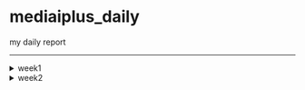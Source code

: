 # mediaiplus_daily
my daily report

******

<details>
<summary>week1</summary>

> <details>
> 
> <summary>20230302</summary>
> 
> ```
> 
> vscode
> DBeaver
> WinSCP
> MongoCompass
> 
> jh.park@mediaiplus.com 
> 123ssk12!
> 
> 메일확인 outlook
> 
> confluence
> 
> 임상시험공부 - 글로벌 임상시험 성공하기
> 
> 인턴십OT 내용정리
> 
> 컴공핵심과목 : 내가 잘하는거->대답잘할수있는거
> 자기소개 : 내가 얼마나 개발을 잘하는지, 얼마나빠르게 성장할수있는지 
> 면접관의 의도?? 편한마음으로 임하자..?
> 
> pw : 0130
> 
> task1 : EudraCT -> CTIS 
> task2 : CRIS result 수집하기
> 
> ```
> 
> </details>
> 
> <details>
> <summary>20230303</summary>
> 
> ```
> 
> 질문할거 -> 구글링 먼저하자
> 1. yml 
> 2. 파서에서 start_date yesterday 주석 이상한것같음
> 3. start_date, saving_start_date difference -> 왜 굳이 따로 두는가 ??
> 
> 
> 폴더 강제삭제 : rm -rf (folder)
> 
> 코드해석하기
> l19 : 파서
> l20 : common에서 logger가져오기 -> common_util로 가보면
> l80 : scraper 정의
> 
> 코드실행하기
> 
> 커맨드 : python scraper_manager.py
> 
> 디폴트값 nih 
> Scraper클래스로 nih 인스턴스 만듬
> _get_model 메소드 실행 -> _handling_date메소드 실행 -> NIHct 모델 리턴함 (클래스로 선언된 모델 임포트해서 갖고옴)
> 
> Namespace(start_date='lastupdatedate', end_date='today', save='no', insert='no', date_parameter=0, cris_start=0, cris_end=None, cris_lang='K', model='nih', email='no')
> 
> cris, mfds -> yaml에서 함
> 
> 핸들링데이터 메소드의 역할 
> 2023-03-01 today 를 아래처럼 변환해줌
> 03/01/2023 03/03/2023
> 
> dao가 뭘까?
> dao
> 
> run 메소드를 이해해보자
> 1. 비교
> 2. 크롤링해옴
> 3. 디비에 트리로 바꿔서 집어넣음
> 
> 
> parser?? : 커맨드라인 인수 파싱하기
> 
> 로컬 디비 만들기 : mysql부터 다시 깔자
> 
> get방식으로 api가져오기 -> 스키마 컴페어 부분부터 다시보기
> 
> ```
> 
> </details>
  
</details>

<!-- week2 -->

<details>
<summary>week2</summary>

<details>
<summary>20230306</summary>

```
import ipdb; ipdb.set_trace() 앞으로 디버깅은 이거로 하자
로컬에 DB설치하는법을 따로 배워야함...     
tqdm 이라는 신기한 라이브러리를 배웠음
  
api를 통해 정보를 받아올수있다.
Headers : fakeheaders -> 크롤링시 우회용

nih 접속하여 회사DB와 비교해보았음. 가장최신화된 자료가 NCT05754515 였는데,
회사DB에 contacts 정보가 정확히 입력되어있었음. 
exact_tree 코드  556~690 
  
https://www.clinicaltrials.gov/ct2/home
  
```
<img
     src="https://user-images.githubusercontent.com/126745832/223040633-c0b674cc-ac1f-47f8-ab99-f5087f376cc2.png"
     width=300
     height=100
/>
<img
     src="https://user-images.githubusercontent.com/126745832/223040690-9e20b7f5-e17a-4cf8-a415-63d850956a90.png"
     width=300
     height=100
/>
  
```
위와 같이 
/home/jh_park/test/_test/models/nihct/utils/info.py 코드에 적혀진대로 4개가 DB에도 저장된것.
```
<img
     src="https://user-images.githubusercontent.com/126745832/223041521-9cb969b8-3bbf-43ce-9add-3deb3032159f.png"
     width=300
     height=300
/>

```
각각은 위와 같이 정의됨.
DB에서 column의 이름임. > RDB cloumn scheme

compare scheme > crawl data > make tree > insert to DB
  
__repr__ : Node만들때(make tree) 사용했음.
```
  
</details>

<details>
<summary>20230307</summary>

```
__str__, __repr__ 차이점 보기
  
>>> import datetime
>>> a = datetime.datetime(2017, 9, 27)
>>> str(a)
'2017-09-27 00:00:00'
>>> repr(a)
'datetime.datetime(2017, 9, 27, 0, 0)'

  
  
크롤링과정 

NStudiesFound : 업데이트해줘야하는 데이터
trial/100 만큼 iteration -> full_study_list 채움
make tree를 이용하여 트리구조로 field_list를 만듬
23개의 element를 갖고있음 
field_list[0] 는 이중리스트형태로 각각의 요소가 그에 해당되는 모듈의 정보를 갖고있음.
예시 : [ ['NCT05756881', Node (Level 0) : [struct] IdentificationModule / None // num of child of this node : 5],
         ['NCT05756868', Node (Level 0) : [struct] IdentificationModule / None // num of child of this node : 5],
         ['NCT05756855', Node (Level 0) : [struct] IdentificationModule / None // num of child of this node : 6] ... ]
  
이를 바탕으로 rows를 만들면

[ ['NCT00001971', 'Evaluation of Patients With Liver Disease', 'Evaluation of Patients With Liver Disease', 'National Institutes of Health Clinical Center (CC)', '910214', 'NIH', None, None, None, None, '2023-03-07 10:18:13', '2023-03-07 10:18:13'], 
  ['NCT00001481', 'The Role of Hormones in Postpartum Mood Disorders', 'An Endocrine Model for Postpartum Mood Disorders', 'National Institutes of Health Clinical Center (CC)', '950097', 'NIH', None, None, None, None, '2023-03-07 10:18:13', '2023-03-07 10:18:13'], 
  ['NCT00001160', 'Studies on Tumors of the Thyroid', 'Studies on Thyroid Nodules and Thyroid Cancer', 'National Institutes of Health Clinical Center (CC)', '770096', 'NIH', None, None, None, None, '2023-03-07 10:18:13', '2023-03-07 10:18:13'] ... ]  

  
cris 데이터 가져오기 
  
그전에 질문

1. DB에 중복 데이터가 존재함 
  https://cris.nih.go.kr/cris/search/detailSearch.do/?seq=14743&search_page=L&search_lang=K
  https://cris.nih.go.kr/cris/search/detailSearch.do/?seq=15988&search_page=L&search_lang=K
  -> cris가 버전관리를 안해서 생기는 문제였음. 나중에 최신의 버전 (높은 key)을 유지하자
2. PRE20190408-003 ??
  pre로 key로만 들어갈수있음
3. selenium.common.exceptions.WebDriverException: Message: 'chromedriver' executable may have wrong permissions. Please see https://chromedriver.chromium.org/home
  해결 : 크롬드라이버 깔아서 .env.yml 변
4. 링크접속불가 
  https://cris.nih.go.kr/cris/resultsearch/resultSearch.do/
5. 디비에 널값이 있는이유? 


크롤링하는법  
 
먼저 갱신일을 기준으로 검색을 함.
  
parsing_kor_doc 부터 다시 확인하기. 
  
  
```
  
</details>

<details>
<summary>20230308</summary>

```

vscode 단축키

ctrl + end : 커서 맨끝으로
shift + end : 선택하면서 행의 맨끝으로
ctrl + shift + end : 선택하면서 페이지 맨끝으로 

ctrl + arrow : 커서 단어 단위로 옮기기 
ctrl + shift + arrow : 단어단위 선택하면서 맨끝으로

DB -> mediaiplus -> DB name 'RAW'

cris : 최신업데이트 부터 오늘날짜로 받아오기 

질문
1. cris 커맨드 입력받을때 인덱스를 왜입력받는가?

2. dev_fe_ctx_cris_ct 테이블의 용도?
```
```
git clone 하고 해야하는거 !!!

1. .env 
2. 크롬드라이버 받기 
```
```
CRIS 가장 큰 문제점 : api도없고, 계속해서 사이트가 변경됨 -> 지금만들어도 나중에 cris가 데이터를 게시하는 방법이 달라지면 다시 업로드 해야할 필요가 있음. -> 일단은 현재 버전으로 만들어봐야함.

현상황 : cris_ct_result 데이터들 12/16을 마지막으로 업데이트가 안됨.
현재(230308 16:06) 기준 연구결과가 등록된 데이터들은 총 551건이 검색되는데, 막상 결과가 등록이 안된경우가 많음

결과등록이 안된경우 
```

<img
     src="https://user-images.githubusercontent.com/126745832/223645866-4067dd5f-441d-4647-95e4-8868149798c0.png"
     width=300
     height=300
/>
<img
     src="https://user-images.githubusercontent.com/126745832/223645982-f809fdaa-e813-4611-9af6-c2d701a3897c.png"
     width=300
     height=300
/>

  
```
결과등록이 잘된경우
```  
<img
     src="https://user-images.githubusercontent.com/126745832/223645598-a3332d69-3451-441b-9550-bf9e7cb93345.png"
     width=300
     height=300
/>

```
내일 확인해봐야하는거 : 3/7 기준 6개가 업데이트됨, 그러나 DB엔 5개만 업데이트됨 (16157 누락) -> 3/7에 정기적으로 스크랩할때, 스크랩하기 전에 5개가 업데이트 된것이고, 나머지 하나는 스크랩 이후 업데이트된 것이었음. 


```
</details>




</details>

<!-- week3 -->

